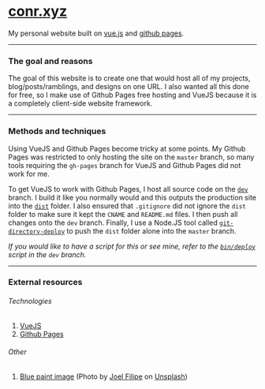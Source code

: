 # [conr.xyz](https://www.conr.xyz)
My personal website built on [vue.js](#technologies) and [github pages](#technologies).

___

### The goal and reasons
The goal of this website is to create one that would host all of my projects, blog/posts/ramblings, and designs on one URL.
I also wanted all this done for free, so I make use of Github Pages free hosting and VueJS because it is a completely client-side website framework.

___

### Methods and techniques
Using VueJS and Github Pages become tricky at some points. My Github Pages was restricted to only hosting the site on the `master` branch, so many tools requiring the `gh-pages` branch for VueJS and Github Pages did not work for me.

To get VueJS to work with Github Pages, I host all source code on the [`dev`](https://github.com/ConnerFrancis/connerfrancis.github.io/tree/dev) branch. I build it like you normally would and this outputs the production site into the [`dist`](https://github.com/ConnerFrancis/connerfrancis.github.io/tree/dev/dist) folder. I also ensured that `.gitignore` did not ignore the `dist` folder to make sure it kept the `CNAME` and `README.md` files. I then push all changes onto the `dev` branch. Finally, I use a Node.JS tool called [`git-directory-deploy`](https://github.com/lukekarrys/git-directory-deploy) to push the `dist` folder alone into the `master` branch.

*If you would like to have a script for this or see mine, refer to the [`bin/deploy`](https://github.com/ConnerFrancis/connerfrancis.github.io/blob/dev/bin/deploy) script in the `dev` branch.*

___

### External resources
###### Technologies
1. [VueJS](https://vuejs.org/)
2. [Github Pages](https://pages.github.com/)

###### Other
1. [Blue paint image](https://unsplash.com/photos/U49iMsUsBd8) (Photo by [Joel Filipe](https://unsplash.com/@joelfilip) on [Unsplash](https://unsplash.com/))